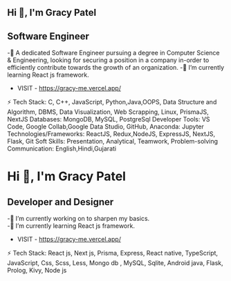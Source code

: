 
## Hi 👋, I'm Gracy Patel 
## Software Engineer

-🔭 A dedicated Software Engineer pursuing a degree in Computer Science & Engineering, looking for securing a
position in a company in-order to efficiently contribute towards the growth of an organization.
-🌱 I’m currently learning React js framework.
- VISIT - https://gracy-me.vercel.app/


 ⚡  Tech Stack: C, C++, JavaScript, Python,Java,OOPS, Data Structure and Algorithm, DBMS, Data
Visualization, Web Scrapping, Linux, PrismaJS, NextJS
Databases: MongoDB, MySQL, PostgreSql
Developer Tools: VS Code, Google Collab,Google Data Studio, GitHub, Anaconda: Jupyter
Technologies/Frameworks: ReactJS, Redux,NodeJS, ExpressJS, NextJS, Flask, Git
Soft Skills: Presentation, Analytical, Teamwork, Problem-solving
Communication: English,Hindi,Gujarati 

# Hi 👋, I'm Gracy Patel 
## Developer and Designer

-🔭 I’m currently working on to sharpen my basics. <br/>
-🌱 I’m currently learning React js framework.
- VISIT - https://gracy-me.vercel.app/

<!--
**gracyspatel/gracyspatel** is a ✨ _special_ ✨ repository because its `README.md` (this file) appears on your GitHub profile.

Here are some ideas to get you started:

- 🔭 I’m currently working on to sharpen by basics.
- 🌱 I’m currently learning React js framework.
- 👯 I’m looking to collaborate on ...
- 🤔 I’m looking for help with ...
- 💬 Ask me about ...
- 📫 How to reach me: ...
- 😄 Pronouns: ...
- ⚡ Fun fact: ...
-->

 ⚡  Tech Stack: React js, Next js, Prisma, Express, React native, TypeScript, JavaScript, Css, Scss, Less, Mongo db , MySQL, Sqlite, Android java, Flask, Prolog, Kivy, Node js 
